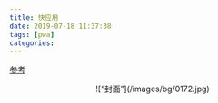 ```yaml
---
title: 快应用
date: 2019-07-18 11:37:38
tags: [pwa]
categories:
---
```


[参考](https://doc.quickapp.cn/)
<div align=center>
![“封面”](/images/bg/0172.jpg)
</div>